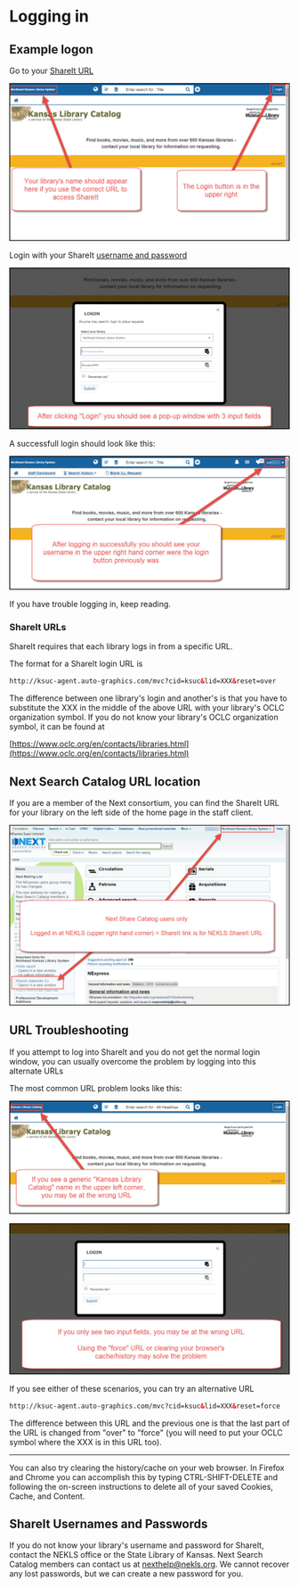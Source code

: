 # Logging in


## Example logon

Go to your [ShareIt URL](#shareit-urls)

![Logon screen](.gitbook/assets/010.jpg)

Login with your ShareIt [username and password](#shareit-usernames-and-passwords)

![Username and password](.gitbook/assets/020.jpg)

A successfull login should look like this:

![Success](.gitbook/assets/030.jpg)

If you have trouble logging in, keep reading.

### ShareIt URLs

ShareIt requires that each library logs in from a specific URL.

The format for a ShareIt login URL is

```html
http://ksuc-agent.auto-graphics.com/mvc?cid=ksuc&lid=XXX&reset=over
```

The difference between one library's login and another's is that you have to substitute the XXX in the middle of the above URL with your library's OCLC organization symbol. If you do not know your library's OCLC organization symbol, it can be found at

[https://www.oclc.org/en/contacts/libraries.html](https://www.oclc.org/en/contacts/libraries.html)

## Next Search Catalog URL location

If you are a member of the Next consortium, you can find the ShareIt URL for your library on the left side of the home page in the staff client.

![Next Share Catalog link](.gitbook/assets/060.jpg)

## URL Troubleshooting

If you attempt to log into ShareIt and you do not get the normal login window, you can usually overcome the problem by logging into this alternate URLs

The most common URL problem looks like this:

![Kansas Library Catalog](.gitbook/assets/040.jpg)

![Two input boxes](.gitbook/assets/050.jpg)

If you see either of these scenarios, you can try an alternative URL

```html
http://ksuc-agent.auto-graphics.com/mvc?cid=ksuc&lid=XXX&reset=force
```

The difference between this URL and the previous one is that the last part of the URL is changed from "over" to "force" (you will need to put your OCLC symbol where the XXX is in this URL too).

---

You can also try clearing the history/cache on your web browser.  In Firefox and Chrome you can accomplish this by typing CTRL-SHIFT-DELETE and following the on-screen instructions to delete all of your saved Cookies, Cache, and Content.

## ShareIt Usernames and Passwords

If you do not know your library's username and password for ShareIt, contact the NEKLS office or the State Library of Kansas.  Next Search Catalog members can contact us at nexthelp@nekls.org.  We cannot recover any lost passwords, but we can create a new password for you.
